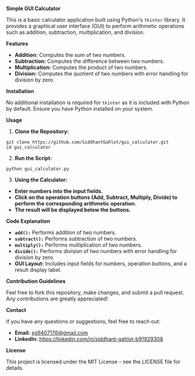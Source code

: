 **Simple GUI Calculator**

This is a basic calculator application built using Python's `tkinter` library. It provides a graphical user interface (GUI) to perform arithmetic operations such as addition, subtraction, multiplication, and division.

**Features**
- **Addition:** Computes the sum of two numbers.
- **Subtraction:** Computes the difference between two numbers.
- **Multiplication:** Computes the product of two numbers.
- **Division:** Computes the quotient of two numbers with error handling for division by zero.

**Installation**

No additional installation is required for `tkinter` as it is included with Python by default. Ensure you have Python installed on your system.

**Usage**
  
  1. **Clone the Repository:**
  
    git clone https://github.com/SiddhantGahlot/gui_calculator.git
    cd gui_calculator
    
  2. **Run the Script:**
  
    python gui_calculator.py

3. **Using the Calculator:**
- **Enter numbers into the input fields.**
- **Click on the operation buttons (Add, Subtract, Multiply, Divide) to perform the corresponding arithmetic operation.**
- **The result will be displayed below the buttons.**

**Code Explanation**
- **`add():`** Performs addition of two numbers.
- **`subtract():`** Performs subtraction of two numbers.
- **`multiply():`** Performs multiplication of two numbers.
- **`divide():`** Performs division of two numbers with error handling for division by zero.
- **GUI Layout:** Includes input fields for numbers, operation buttons, and a result display label.

**Contribution Guidelines**

Feel free to fork this repository, make changes, and submit a pull request. Any contributions are greatly appreciated!

**Contact**

If you have any questions or suggestions, feel free to reach out:

- **Email:** sg9407176@gmail.com
- **LinkedIn:** https://linkedin.com/in/siddhant-gahlot-b91929308

**License**

This project is licensed under the MIT License - see the LICENSE file for details.

    


